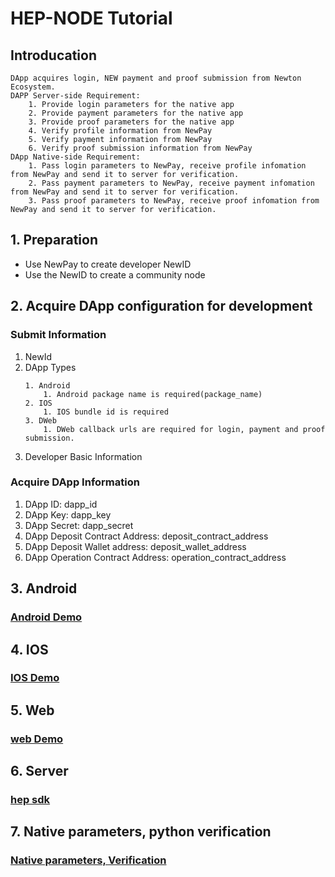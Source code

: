 # HEP-NODE Tutorial

## Introducation
```
DApp acquires login, NEW payment and proof submission from Newton Ecosystem.
DAPP Server-side Requirement:
	1. Provide login parameters for the native app
	2. Provide payment parameters for the native app
	3. Provide proof parameters for the native app
	4. Verify profile information from NewPay 
	5. Verify payment information from NewPay
	6. Verify proof submission information from NewPay
DApp Native-side Requirement:
	1. Pass login parameters to NewPay, receive profile infomation from NewPay and send it to server for verification.
	2. Pass payment parameters to NewPay, receive payment infomation from NewPay and send it to server for verification.
	3. Pass proof parameters to NewPay, receive proof infomation from NewPay and send it to server for verification.
```
## 1. Preparation

- Use NewPay to create developer NewID
- Use the NewID to create a community node

## 2. Acquire DApp configuration for development

### Submit Information

1. NewId
2. DApp Types
	```
	1. Android
		1. Android package name is required(package_name)
	2. IOS
		1. IOS bundle id is required
	3. DWeb
		1. DWeb callback urls are required for login, payment and proof submission.
	```
3. Developer Basic Information

### Acquire DApp Information

1. DApp ID: dapp_id
2. DApp Key: dapp_key
3. DApp Secret: dapp_secret
4. DApp Deposit Contract Address: deposit_contract_address    
5. DApp Deposit Wallet address: deposit_wallet_address        
6. DApp Operation Contract Address: operation_contract_address  

## 3. Android 

### <a href="https://github.com/newtonproject/NewPaySDK-Android">Android Demo</a>

## 4. IOS 

### <a href="https://github.com/newtonproject/NewPaySDK-iOS">IOS Demo </a>

## 5. Web 

### <a href="https://github.com/newtonproject/dapp_demo"> web Demo</a>

## 6. Server 

### <a href="https://github.com/newtonproject/hep-sdk"> hep sdk</a>

## 7. Native parameters, python verification

### <a href="https://github.com/newtonproject/HEP-specification/blob/master/tutorial/README-HEP-REST-API.md"> Native parameters, Verification</a>


